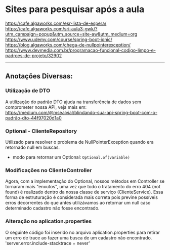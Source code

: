 # Sites para pesquisar após a aula

https://cafe.algaworks.com/esr-lista-de-espera/
https://cafe.algaworks.com/sri-aula3-gwk/?utm_campaign=popup&utm_source=site-aw&utm_medium=org
https://www.udemy.com/course/spring-boot-ionic/
https://blog.algaworks.com/chega-de-nullpointerexception/
https://www.devmedia.com.br/programacao-funcional-codigo-limpo-e-padroes-de-projeto/32902

---


## Anotações Diversas:

### Utilização de DTO
A utilização do padrão DTO ajuda na transferência de dados sem comprometer nossa API, veja mais em: https://medium.com/@msealvial/blindando-sua-api-spring-boot-com-o-padrão-dto-44f97020d1a0

### Optional - ClienteRepository
Utilizado para resolver o problema de NullPointerException quando era retornado null em buscas.

- modo para retornar um Optional: `Optional.of(variable)`

### Modificações no ClienteController
Agora, com a implementação do Optional, nossos métodos em Controller se tornaram mais "enxutos", uma vez que todo o tratamento do erro 404 (not found) é realizado dentro da nossa classe de serviço (ClienteService). Essa forma de estruturação é considerada mais correta pois previne possíveis erros decorrentes do que antes utilizávamos ao retornar um null caso determinado cadastro não fosse encontrado.

### Alteração no aplication.properties
O seguinte código foi inserido no arquivo aplication.properties para retirar um erro de trace ao fazer uma busca de um cadastro não encontrado.
    'server.error.include-stacktrace = never'

